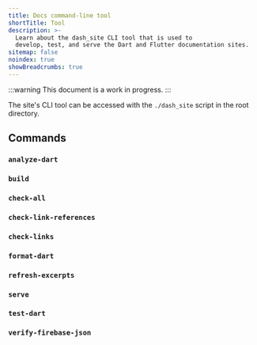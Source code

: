 ```yaml
---
title: Docs command-line tool
shortTitle: Tool
description: >-
  Learn about the dash_site CLI tool that is used to
  develop, test, and serve the Dart and Flutter documentation sites.
sitemap: false
noindex: true
showBreadcrumbs: true
---
```


:::warning
This document is a work in progress.
:::

The site's CLI tool can be accessed with the `./dash_site` script
in the root directory.

## Commands

### `analyze-dart`

### `build`

### `check-all`

### `check-link-references`

### `check-links`

### `format-dart`

### `refresh-excerpts`

### `serve`

### `test-dart`

### `verify-firebase-json`

